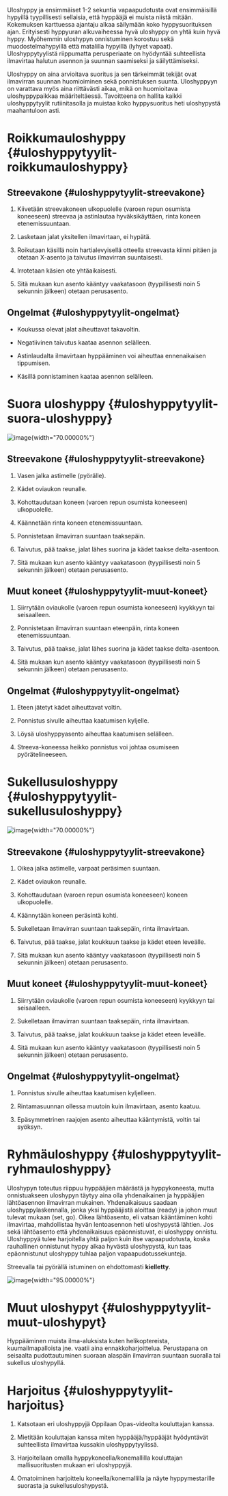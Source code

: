 Uloshyppy ja ensimmäiset 1-2 sekuntia vapaapudotusta ovat ensimmäisillä
hypyillä tyypillisesti sellaisia, että hyppääjä ei muista niistä mitään.
Kokemuksen karttuessa ajantaju alkaa säilymään koko hyppysuorituksen
ajan. Erityisesti hyppyuran alkuvaiheessa hyvä uloshyppy on yhtä kuin
hyvä hyppy. Myöhemmin uloshypyn onnistuminen korostuu sekä
muodostelmahypyillä että matalilla hypyillä (lyhyet vapaat).
Uloshyppytyylistä riippumatta perusperiaate on hyödyntää suhteellista
ilmavirtaa halutun asennon ja suunnan saamiseksi ja säilyttämiseksi.

Uloshyppy on aina arvioitava suoritus ja sen tärkeimmät tekijät ovat
ilmavirran suunnan huomioiminen sekä ponnistuksen suunta. Uloshyppyyn on
varattava myös aina riittävästi aikaa, mikä on huomioitava
uloshyppypaikkaa määriteltäessä. Tavoitteena on hallita kaikki
uloshyppytyylit rutiinitasolla ja muistaa koko hyppysuoritus heti
uloshypystä maahantuloon asti.

 Roikkumauloshyppy  {#uloshyppytyylit-roikkumauloshyppy}
===================

 Streevakone  {#uloshyppytyylit-streevakone}
-------------

1.  Kiivetään streevakoneen ulkopuolelle (varoen repun
    osumista koneeseen) streevaa ja astinlautaa hyväksikäyttäen, rinta
    koneen etenemissuuntaan.

2.  Lasketaan jalat yksitellen ilmavirtaan, ei hypätä.

3.  Roikutaan käsillä noin hartialevyisellä otteella streevasta kiinni
    pitäen ja otetaan X-asento ja taivutus ilmavirran suuntaisesti.

4.  Irrotetaan käsien ote yhtäaikaisesti.

5.  Sitä mukaan kun asento kääntyy vaakatasoon (tyypillisesti noin 5
    sekunnin jälkeen) otetaan perusasento.

 Ongelmat  {#uloshyppytyylit-ongelmat}
----------

-   Koukussa olevat jalat aiheuttavat takavoltin.

-   Negatiivinen taivutus kaataa asennon selälleen.

-   Astinlaudalta ilmavirtaan hyppääminen voi aiheuttaa
    ennenaikaisen tippumisen.

-   Käsillä ponnistaminen kaataa asennon selälleen.

 Suora uloshyppy  {#uloshyppytyylit-suora-uloshyppy}
=================

![image](/kuvat/UH-suora.png){width="70.00000%"}

 Streevakone  {#uloshyppytyylit-streevakone}
-------------

1.  Vasen jalka astimelle (pyörälle).

2.  Kädet oviaukon reunalle.

3.  Kohottaudutaan koneen (varoen repun osumista koneeseen)
    ulkopuolelle.

4.  Käännetään rinta koneen etenemissuuntaan.

5.  Ponnistetaan ilmavirran suuntaan taaksepäin.

6.  Taivutus, pää taakse, jalat lähes suorina ja kädet
    taakse delta-asentoon.

7.  Sitä mukaan kun asento kääntyy vaakatasoon (tyypillisesti noin 5
    sekunnin jälkeen) otetaan perusasento.

 Muut koneet  {#uloshyppytyylit-muut-koneet}
-------------

1.  Siirrytään oviaukolle (varoen repun osumista koneeseen) kyykkyyn
    tai seisaalleen.

2.  Ponnistetaan ilmavirran suuntaan eteenpäin, rinta
    koneen etenemissuuntaan.

3.  Taivutus, pää taakse, jalat lähes suorina ja kädet
    taakse delta-asentoon.

4.  Sitä mukaan kun asento kääntyy vaakatasoon (tyypillisesti noin 5
    sekunnin jälkeen) otetaan perusasento.

 Ongelmat  {#uloshyppytyylit-ongelmat}
----------

1.  Eteen jätetyt kädet aiheuttavat voltin.

2.  Ponnistus sivulle aiheuttaa kaatumisen kyljelle.

3.  Löysä uloshyppyasento aiheuttaa kaatumisen selälleen.

4.  Streeva-koneessa heikko ponnistus voi johtaa
    osumiseen pyörätelineeseen.

 Sukellusuloshyppy  {#uloshyppytyylit-sukellusuloshyppy}
===================

![image](/kuvat/UH-sukellus.png){width="70.00000%"}

 Streevakone  {#uloshyppytyylit-streevakone}
-------------

1.  Oikea jalka astimelle, varpaat peräsimen suuntaan.

2.  Kädet oviaukon reunalle.

3.  Kohottaudutaan (varoen repun osumista koneeseen)
    koneen ulkopuolelle.

4.  Käännytään koneen peräsintä kohti.

5.  Sukelletaan ilmavirran suuntaan taaksepäin, rinta ilmavirtaan.

6.  Taivutus, pää taakse, jalat koukkuun taakse ja kädet eteen leveälle.

7.  Sitä mukaan kun asento kääntyy vaakatasoon (tyypillisesti noin 5
    sekunnin jälkeen) otetaan perusasento.

 Muut koneet  {#uloshyppytyylit-muut-koneet}
-------------

1.  Siirrytään oviaukolle (varoen repun osumista koneeseen) kyykkyyn
    tai seisaalleen.

2.  Sukelletaan ilmavirran suuntaan taaksepäin, rinta ilmavirtaan.

3.  Taivutus, pää taakse, jalat koukkuun taakse ja kädet eteen leveälle.

4.  Sitä mukaan kun asento kääntyy vaakatasoon (tyypillisesti noin 5
    sekunnin jälkeen) otetaan perusasento.

 Ongelmat  {#uloshyppytyylit-ongelmat}
----------

1.  Ponnistus sivulle aiheuttaa kaatumisen kyljelleen.

2.  Rintamasuunnan ollessa muutoin kuin ilmavirtaan, asento kaatuu.

3.  Epäsymmetrinen raajojen asento aiheuttaa kääntymistä, voltin
    tai syöksyn.

 Ryhmäuloshyppy  {#uloshyppytyylit-ryhmauloshyppy}
================

Uloshypyn toteutus riippuu hyppääjien määrästä ja hyppykoneesta, mutta
onnistuakseen uloshypyn täytyy aina olla yhdenaikainen ja hyppääjien
lähtöasennon ilmavirran mukainen. Yhdenaikaisuus saadaan
uloshyppylaskennalla, jonka yksi hyppääjistä aloittaa (ready) ja johon
muut tulevat mukaan (set, go). Oikea lähtöasento, eli vatsan kääntäminen
kohti ilmavirtaa, mahdollistaa hyvän lentoasennon heti uloshypystä
lähtien. Jos sekä lähtöasento että yhdenaikaisuus epäonnistuvat, ei
uloshyppy onnistu. Uloshyppyä tulee harjoitella yhtä paljon kuin itse
vapaapudotusta, koska rauhallinen onnistunut hyppy alkaa hyvästä
uloshypystä, kun taas epäonnistunut uloshyppy tuhlaa paljon
vapaapudotussekunteja.

Streevalla tai pyörällä istuminen on ehdottomasti **kielletty**.

![image](/kuvat/UH-FS.jpeg){width="95.00000%"}

 Muut uloshypyt  {#uloshyppytyylit-muut-uloshypyt}
================

Hyppääminen muista ilma-aluksista kuten helikoptereista,
kuumailmapalloista jne. vaatii aina ennakkoharjoittelua. Perustapana on
seisaalta pudottautuminen suoraan alaspäin ilmavirran suuntaan suoralla
tai sukellus uloshypyllä.

 Harjoitus  {#uloshyppytyylit-harjoitus}
===========

1.  Katsotaan eri uloshyppyjä Oppilaan Opas-videolta kouluttajan kanssa.

2.  Mietitään kouluttajan kanssa miten hyppääjä/hyppääjät hyödyntävät
    suhteellista ilmavirtaa kussakin uloshyppytyylissä.

3.  Harjoitellaan omalla hyppykoneella/konemallilla kouluttajan
    mallisuoritusten mukaan eri uloshyppyjä.

4.  Omatoiminen harjoittelu koneella/konemallilla ja näyte
    hyppymestarille suorasta ja sukellusuloshypystä.
